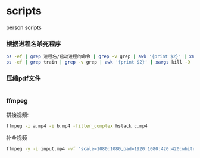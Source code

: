 # scripts
person scripts

### 根据进程名杀死程序

```bash
ps -ef | grep 进程名/启动进程的命令 | grep -v grep | awk '{print $2}' | xargs kill -9
ps -ef | grep train | grep -v grep | awk '{print $2}' | xargs kill -9
```

### 压缩pdf文件

```bash

```

### ffmpeg

拼接视频:
```bash
ffmpeg -i a.mp4 -i b.mp4 -filter_complex hstack c.mp4
```

补全视频
```bash
ffmpeg -y -i input.mp4 -vf "scale=1080:1080,pad=1920:1080:420:420:white" padding.mp4
```
